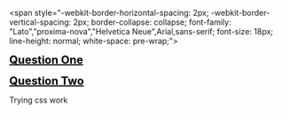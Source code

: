 <head>
<link href="https://github.com/ARMmbed/Handbooks_v2/blob/master/FullCSS.css" type="text/css" rel="stylesheet"></link>
</head>

<span style="-webkit-border-horizontal-spacing: 2px; -webkit-border-vertical-spacing: 2px;
border-collapse: collapse; font-family: "Lato","proxima-nova","Helvetica Neue",Arial,sans-serif; font-size: 18px; line-height: normal;
white-space: pre-wrap;"><script language="javascript" type="text/javascript">
//<![CDATA[
  function toggleDiv(divid){
    if(document.getElementById(divid).style.display == 'none'){
      document.getElementById(divid).style.display = 'block';
    }else{
      document.getElementById(divid).style.display = 'none';
    }
  }
//]]>
</script>

<a href="javascript:;" onmousedown="toggleDiv('question1');" style="font-size:20px; color:black; font-weight:bold;">Question One</a>
<div id="question1" style="display:none;">
<h3 style="font-size:16px; color:black; font-weight:normal; font-family: "Lato","proxima-nova","Helvetica Neue",Arial,sans-serif;">Answer</h3>
</div></span>

<a href="javascript:;" onmousedown="toggleDiv('question2');" style="font-size:20px; color:black; font-weight:bold;">Question Two</a>
<div id="question2" style="display:none;">
<h3 style="font-size:16px; color:black; font-weight:normal; font-family: "Lato","proxima-nova","Helvetica Neue",Arial,sans-serif;">Another answer<br />
With more than one line</h3>
</div></span>



<div id="note">
Trying css work
</div>